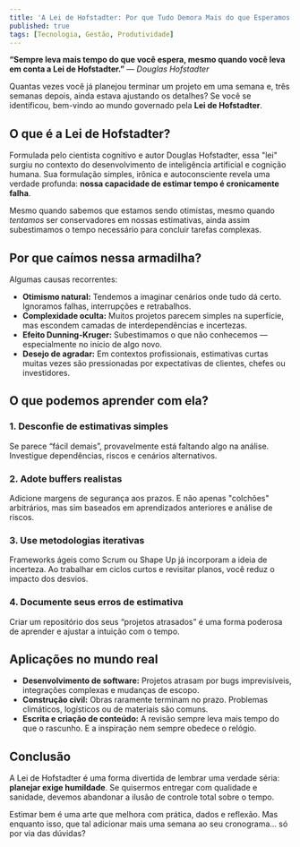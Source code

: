 ```yaml
---
title: 'A Lei de Hofstadter: Por que Tudo Demora Mais do que Esperamos'
published: true
tags: [Tecnologia, Gestão, Produtividade]
---
```


**“Sempre leva mais tempo do que você espera, mesmo quando você leva em conta a Lei de Hofstadter.”**
— *Douglas Hofstadter*

Quantas vezes você já planejou terminar um projeto em uma semana e, três semanas depois, ainda estava ajustando os detalhes? Se você se identificou, bem-vindo ao mundo governado pela **Lei de Hofstadter**.

## O que é a Lei de Hofstadter?

Formulada pelo cientista cognitivo e autor Douglas Hofstadter, essa "lei" surgiu no contexto do desenvolvimento de inteligência artificial e cognição humana. Sua formulação simples, irônica e autoconsciente revela uma verdade profunda: **nossa capacidade de estimar tempo é cronicamente falha**.

Mesmo quando sabemos que estamos sendo otimistas, mesmo quando *tentamos* ser conservadores em nossas estimativas, ainda assim subestimamos o tempo necessário para concluir tarefas complexas.

## Por que caímos nessa armadilha?

Algumas causas recorrentes:

- **Otimismo natural:** Tendemos a imaginar cenários onde tudo dá certo. Ignoramos falhas, interrupções e retrabalhos.
- **Complexidade oculta:** Muitos projetos parecem simples na superfície, mas escondem camadas de interdependências e incertezas.
- **Efeito Dunning-Kruger:** Subestimamos o que não conhecemos — especialmente no início de algo novo.
- **Desejo de agradar:** Em contextos profissionais, estimativas curtas muitas vezes são pressionadas por expectativas de clientes, chefes ou investidores.

## O que podemos aprender com ela?

### 1. **Desconfie de estimativas simples**

Se parece “fácil demais”, provavelmente está faltando algo na análise. Investigue dependências, riscos e cenários alternativos.

### 2. **Adote buffers realistas**

Adicione margens de segurança aos prazos. E não apenas "colchões" arbitrários, mas sim baseados em aprendizados anteriores e análise de riscos.

### 3. **Use metodologias iterativas**

Frameworks ágeis como Scrum ou Shape Up já incorporam a ideia de incerteza. Ao trabalhar em ciclos curtos e revisitar planos, você reduz o impacto dos desvios.

### 4. **Documente seus erros de estimativa**

Criar um repositório dos seus “projetos atrasados” é uma forma poderosa de aprender e ajustar a intuição com o tempo.

## Aplicações no mundo real

- **Desenvolvimento de software:** Projetos atrasam por bugs imprevisíveis, integrações complexas e mudanças de escopo.
- **Construção civil:** Obras raramente terminam no prazo. Problemas climáticos, logísticos ou de materiais são comuns.
- **Escrita e criação de conteúdo:** A revisão sempre leva mais tempo do que o rascunho. E a inspiração nem sempre obedece o relógio.

## Conclusão

A Lei de Hofstadter é uma forma divertida de lembrar uma verdade séria: **planejar exige humildade**. Se quisermos entregar com qualidade e sanidade, devemos abandonar a ilusão de controle total sobre o tempo.

Estimar bem é uma arte que melhora com prática, dados e reflexão. Mas enquanto isso, que tal adicionar mais uma semana ao seu cronograma... só por via das dúvidas?

